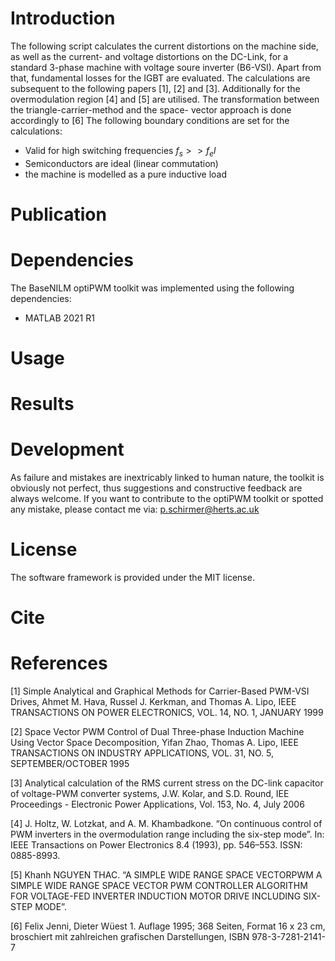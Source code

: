 # Introduction
The following script calculates the current distortions on the machine
side, as well as the current- and voltage distortions on the DC-Link, for
a standard 3-phase machine with voltage soure inverter (B6-VSI).
Apart from that, fundamental losses for the IGBT are evaluated. The 
calculations are subsequent to the following papers [1], [2] and [3].
Additionally for the overmodulation region [4] and [5] are utilised.
The transformation between the triangle-carrier-method and the space-
vector approach is done accordingly to [6]
The following boundary conditions are set for the calculations:

- Valid for high switching frequencies $f_s >> f_el$
- Semiconductors are ideal (linear commutation)
- the machine is modelled as a pure inductive load

# Publication

# Dependencies
The BaseNILM optiPWM toolkit was implemented using the following dependencies:

- MATLAB 2021 R1

# Usage


# Results

# Development
As failure and mistakes are inextricably linked to human nature, the toolkit is obviously not perfect, 
thus suggestions and constructive feedback are always welcome. If you want to contribute to the optiPWM 
toolkit or spotted any mistake, please contact me via: p.schirmer@herts.ac.uk

# License
The software framework is provided under the MIT license.

# Cite

# References
[1] Simple Analytical and Graphical Methods for Carrier-Based PWM-VSI
Drives, Ahmet M. Hava, Russel J. Kerkman, and Thomas A. Lipo, 
IEEE TRANSACTIONS ON POWER ELECTRONICS, VOL. 14, NO. 1, JANUARY 1999

[2] Space Vector PWM Control of Dual Three-phase Induction Machine Using
Vector Space Decomposition, Yifan Zhao, Thomas A. Lipo, IEEE TRANSACTIONS
ON INDUSTRY APPLICATIONS, VOL. 31, NO. 5, SEPTEMBER/OCTOBER 1995
 
[3] Analytical calculation of the RMS current stress on the DC-link 
capacitor of voltage-PWM converter systems, J.W. Kolar, and S.D. Round, 
IEE Proceedings - Electronic Power Applications, Vol. 153, No. 4, 
July 2006

[4] J. Holtz, W. Lotzkat, and A. M. Khambadkone. “On continuous control 
of PWM inverters in the overmodulation range including the six-step mode”.
In: IEEE Transactions on Power Electronics 8.4 (1993),
pp. 546–553. ISSN: 0885-8993.

[5] Khanh NGUYEN THAC. “A SIMPLE WIDE RANGE SPACE VECTORPWM
A SIMPLE WIDE RANGE SPACE VECTOR PWM CONTROLLER ALGORITHM
FOR VOLTAGE-FED INVERTER INDUCTION MOTOR DRIVE INCLUDING
SIX-STEP MODE”.

[6] Felix Jenni, Dieter Wüest 1. Auflage 1995; 368 Seiten, Format 16 x 23 cm, broschiert mit 
zahlreichen grafischen Darstellungen, ISBN 978-3-7281-2141-7

